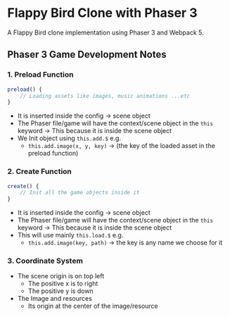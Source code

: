 # Flappy Bird Clone with Phaser 3

A Flappy Bird clone implementation using Phaser 3 and Webpack 5.

## Phaser 3 Game Development Notes

### 1. Preload Function
```javascript
preload() {
    // Loading assets like images, music animations ...etc
}
```
- It is inserted inside the config -> scene object
- The Phaser file/game will have the context/scene object in the `this` keyword -> This because it is inside the scene object
- We Init object using `this.add.$` e.g.
  - `this.add.image(x, y, key)` -> (the key of the loaded asset in the preload function)

### 2. Create Function
```javascript
create() {
    // Init all the game objects inside it
}
```
- It is inserted inside the config -> scene object
- The Phaser file/game will have the context/scene object in the `this` keyword -> This because it is inside the scene object
- This will use mainly `this.load.$` e.g.
  - `this.add.image(key, path)` -> the key is any name we choose for it

### 3. Coordinate System
- The scene origin is on top left
  - The positive x is to right
  - The positive y is down
- The Image and resources
  - Its origin at the center of the image/resource